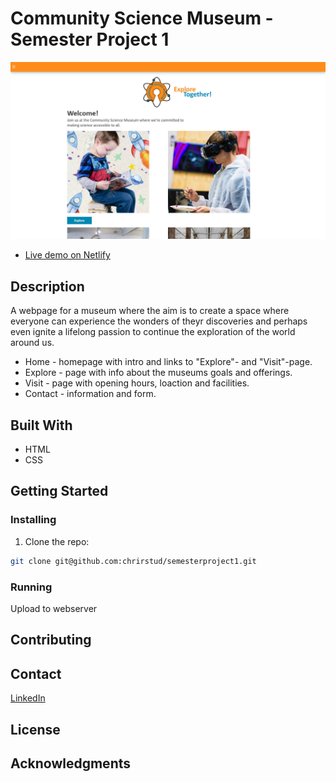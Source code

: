 # Community Science Museum - Semester Project 1

![image](/images/community-science-museum_homepage.jpg)


- [Live demo on Netlify](https://cs-museum.christerolsen.com)

## Description

A webpage for a museum where the aim is to create a space where everyone can experience the wonders of theyr discoveries and perhaps even ignite a lifelong passion to continue the exploration of the world around us.

- Home - homepage with intro and links to "Explore"- and "Visit"-page.
- Explore - page with info about the museums goals and offerings.
- Visit - page with opening hours, loaction and facilities.
- Contact - information and form.

## Built With

- HTML
- CSS

## Getting Started

### Installing

1. Clone the repo:

```bash
git clone git@github.com:chrirstud/semesterproject1.git
```

### Running

Upload to webserver

## Contributing

## Contact

[LinkedIn](https://www.linkedin.com/in/christer-olsen-b557ab1b4/)

## License

## Acknowledgments

